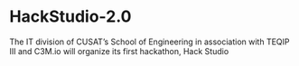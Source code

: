 # HackStudio-2.0
The IT division of CUSAT’s School of Engineering in association with TEQIP III and C3M.io will organize its first hackathon, Hack Studio
